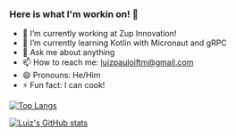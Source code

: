 ### Here is what I'm workin on! 👋

- 🔭 I’m currently working at Zup Innovation!
- 🌱 I’m currently learning Kotlin with Micronaut and gRPC
- 💬 Ask me about anything
- 📫 How to reach me: luizpauloiftm@gmail.com
- 😄 Pronouns: He/Him
- ⚡ Fun fact: I can cook!

[![Top Langs](https://github-readme-stats.vercel.app/api/top-langs/?username=luizpcarvalho)](https://github.com/luizpcarvalho/github-readme-stats)
 
[![Luiz's GitHub stats](https://github-readme-stats.vercel.app/api?username=luizpcarvalho&show_icons=true&theme=tokyonight)](https://github.com/luizpcarvalho/github-readme-stats)
